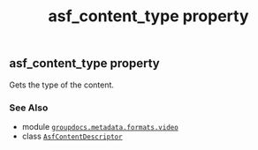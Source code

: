 ﻿---
title: asf_content_type property
second_title: GroupDocs.Metadata for Python via .NET API References
description: 
type: docs
url: /python-net/groupdocs.metadata.formats.video/asfcontentdescriptor/asf_content_type/
is_root: false
weight: 30
---

## asf_content_type property


Gets the type of the content.

### See Also
* module [`groupdocs.metadata.formats.video`](../../)
* class [`AsfContentDescriptor`](/metadata/python-net/groupdocs.metadata.formats.video/asfcontentdescriptor)
